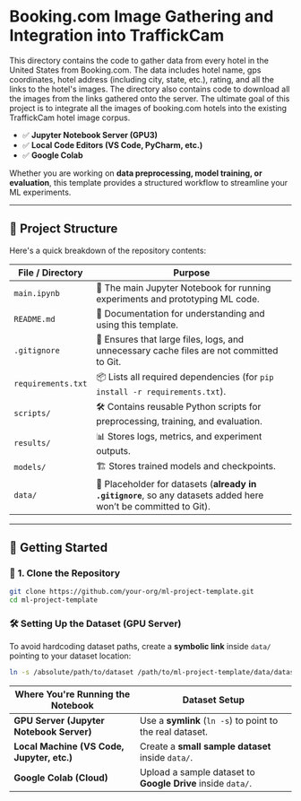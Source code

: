 # Booking.com Image Gathering and Integration into TraffickCam

This directory contains the code to gather data from every hotel in the United States from Booking.com. The data includes hotel name, gps coordinates, hotel address (including city, state, etc.), rating, and all the links to the hotel's images. The directory also contains code to download all the images from the links gathered onto the server. The ultimate goal of this project is to integrate all the images of booking.com hotels into the existing TraffickCam hotel image corpus.

- ✅ **Jupyter Notebook Server (GPU3)**
- ✅ **Local Code Editors (VS Code, PyCharm, etc.)**
- ✅ **Google Colab**

Whether you are working on **data preprocessing, model training, or evaluation**, this template provides a structured workflow to streamline your ML experiments.  

---

## 📂 Project Structure  
Here's a quick breakdown of the repository contents:

| **File / Directory** | **Purpose** |
|----------------------|-------------|
| `main.ipynb` | 📓 The main Jupyter Notebook for running experiments and prototyping ML code. |
| `README.md` | 📄 Documentation for understanding and using this template. |
| `.gitignore` | 🚫 Ensures that large files, logs, and unnecessary cache files are not committed to Git. |
| `requirements.txt` | 📦 Lists all required dependencies (for `pip install -r requirements.txt`). |
| `scripts/` | 🛠 Contains reusable Python scripts for preprocessing, training, and evaluation. |
| `results/` | 📊 Stores logs, metrics, and experiment outputs. |
| `models/` | 🏗 Stores trained models and checkpoints. |
| `data/` | 📁 Placeholder for datasets (**already in `.gitignore`**, so any datasets added here won’t be committed to Git). |


---

## 🚀 Getting Started  

### 🔹 **1. Clone the Repository**
```bash
git clone https://github.com/your-org/ml-project-template.git
cd ml-project-template
```

### 🛠 Setting Up the Dataset (GPU Server)
To avoid hardcoding dataset paths, create a **symbolic link** inside `data/` pointing to your dataset location:

```bash
ln -s /absolute/path/to/dataset /path/to/ml-project-template/data/dataset_name
```

| **Where You're Running the Notebook** | **Dataset Setup** |
|--------------------------------------|------------------|
| **GPU Server (Jupyter Notebook Server)** | Use a **symlink** (`ln -s`) to point to the real dataset. |
| **Local Machine (VS Code, Jupyter, etc.)** | Create a **small sample dataset** inside `data/`. |
| **Google Colab (Cloud)** | Upload a sample dataset to **Google Drive** inside `data/`. |
